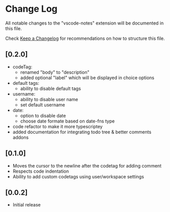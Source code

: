 # Change Log

All notable changes to the "vscode-notes" extension will be documented in this file.

Check [Keep a Changelog](http://keepachangelog.com/) for recommendations on how to structure this file.

## [0.2.0]

- codeTag:
  - renamed "body" to "description"
  - added optional "label" which will be displayed in choice options
- default tags:
  - ability to disable default tags
- username:
  - ability to disable user name
  - set default username
- date:
  - option to disable date
  - choose date formate based on date-fns type
- code refactor to make it more typescriptey
- added documentation for integrating todo tree & better comments addons

## [0.1.0]

- Moves the cursor to the newline after the codetag for adding comment
- Respects code indentation
- Ability to add custom codetags using user/workspace settings

## [0.0.2]

- Initial release

